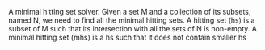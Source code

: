 A minimal hitting set solver.
Given a set M and a collection of its subsets, named N,
we need to find all the minimal hitting sets.
A hitting set (hs) is a subset of M such that its
intersection with all the sets of N is non-empty.
A minimal hitting set (mhs) is a hs such that it does
not contain smaller hs
